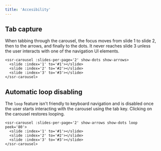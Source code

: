 ```yaml
---
title: 'Accesibility'
---
```


## Tab capture

When tabbing through the carousel, the focus moves from slide 1 to slide 2, then to the arrows, and finally to the dots.  It never reaches slide 3 unless the user interacts with one of the navigation UI elements.

<demos-accessibility-tab-capture></demos-accessibility-tab-capture>

```vue
<ssr-carousel :slides-per-page='2' show-dots show-arrows>
  <slide :index='1' to='#1'></slide>
  <slide :index='2' to='#2'></slide>
  <slide :index='3' to='#3'></slide>
</ssr-carousel>
```

## Automatic loop disabling

The `loop` feature isn't friendly to keyboard navigation and is disabled once the user starts interacting with the carousel using the tab key.  Clicking on the carousel restores looping.

<demos-accessibility-loop-disabling></demos-accessibility-loop-disabling>

```vue
<ssr-carousel :slides-per-page='2' show-arrows show-dots loop peek='80'>
  <slide :index='1' to='#1'></slide>
  <slide :index='2' to='#2'></slide>
  <slide :index='3' to='#3'></slide>
</ssr-carousel>
```
